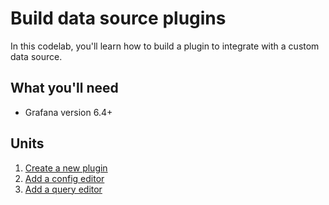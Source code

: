 # Build data source plugins

In this codelab, you'll learn how to build a plugin to integrate with a custom data source.

## What you'll need

- Grafana version 6.4+

## Units

1. [Create a new plugin](1-create-a-new-plugin.md)
1. [Add a config editor](2-add-config-editor.md)
1. [Add a query editor](3-add-query-editor.md)

